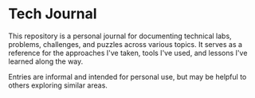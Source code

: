 # Tech Journal

This repository is a personal journal for documenting technical labs, problems, challenges, and puzzles across various topics. It serves as a reference for the approaches I've taken, tools I've used, and lessons I've learned along the way.

Entries are informal and intended for personal use, but may be helpful to others exploring similar areas.
